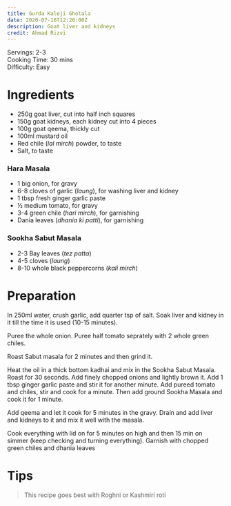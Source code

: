```yaml
---
title: Gurda Kaleji Ghotala
date: 2020-07-16T12:20:00Z
description: Goat liver and kidneys
credit: Ahmad Rizvi
---
```

Servings: 2-3  
Cooking Time: 30 mins  
Difficulty: Easy  

# Ingredients
* 250g goat liver, cut into half inch squares
* 150g goat kidneys, each kidney cut into 4 pieces
* 100g goat qeema, thickly cut
* 100ml mustard oil
* Red chile (_lal mirch_) powder, to taste
* Salt, to taste

### Hara Masala
* 1 big onion, for gravy
* 6-8 cloves of garlic (_laung_), for washing liver and kidney
* 1 tbsp fresh ginger garlic paste
* ½ medium tomato, for gravy
* 3-4 green chile (_hari mirch_), for garnishing
* Dania leaves (_dhania ki patti_), for garnishing

### Sookha Sabut Masala
* 2-3 Bay leaves (_tez patta_)
* 4-5 cloves (_laung_)
* 8-10 whole black peppercorns (_kali mirch_)

# Preparation
In 250ml water, crush garlic, add quarter tsp of salt. Soak liver and kidney in it till the time it is used (10-15 minutes).

Puree the whole onion. Puree half tomato seprately with 2 whole green chiles.

Roast Sabut masala for 2 minutes and then grind it.

Heat the oil in a thick bottom kadhai and mix in the Sookha Sabut Masala. Roast for 30 seconds. Add finely chopped onions and lightly brown it. Add 1 tbsp ginger garlic paste and stir it for another minute. Add pureed tomato and chiles, stir and cook for a minute. Then add ground Sookha Masala and cook it for 1 minute.

Add qeema and let it cook for 5 minutes in the gravy. Drain and add liver and kidneys to it and mix it well with the masala.

Cook everything with lid on for 5 minutes on high and then 15 min on simmer (keep checking and turning everything). Garnish with chopped green chiles and dhania leaves

# Tips
> This recipe goes best with Roghni or Kashmiri roti
